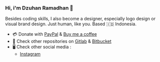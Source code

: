 ### Hi, i'm Dzuhan Ramadhan 👋


Besides coding skills, I also become a designer, especially logo design or visual brand design. Just human, like you. Based 🇮🇩 Indonesia.

* 💳 Donate with [PayPal](https://paypal.me/dzuhanramadhan) & [Buy me a coffee](https://buymeacoffee.com/dzuhanramadhan)
* 📂 Check other repositories on [Gitlab](https://gitlab.com/dzuhanramadhan) & [Bitbucket](https://bitbucket.org/dzuhanramadhan/)
* 🖥️ Check other social media :
  * [Instagram](https://instagram.com/yukood.studio)
